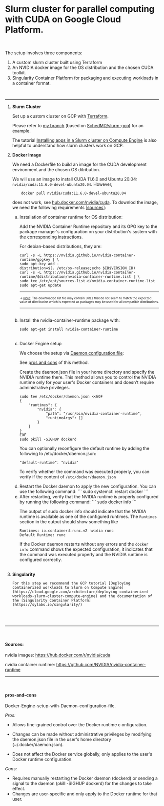 # Slurm cluster for parallel computing with CUDA on Google Cloud Platform. 

<br>

The setup involves three components:

1) A custom slurm cluster built using Terraform
2) An NVIDIA docker image for the OS distribution and the chosen CUDA toolkit.
3) Singularity Container Platform for packaging and executing workloads in a container format. 
<br>

---

<ol>
<li> <b> Slurm Cluster </b>
<br>

Set up a custom cluster on GCP with [Terraform](https://developer.hashicorp.com/terraform). 

Please refer to [my branch](https://github.com/mfmotta/slurm-gcp/tree/mm_branch/terraform/slurm_cluster/examples/slurm_cluster/cloud/full) (based on [SchedMD/slurm-gcp](https://github.com/SchedMD/slurm-gcp)) for an example.
    
The tutorial [Installing apps in a Slurm cluster on Compute Engine](https://cloud.google.com/architecture/installing-apps-slurm-clusters-compute-engine) is also helpful to understand how slurm clusters work on GCP.
</li>

<li> <b> Docker Image </b>
<br>
    
We need a Dockerfile to build an image for the CUDA development environment and the chosen OS ditribution.

We will use an image to install CUDA 11.6.0 and Ubuntu 20.04: `nvidia/cuda:11.6.0-devel-ubuntu20.04`. However, 
```
    docker pull nvidia/cuda:11.6.0-devel-ubuntu20.04
```
does not work, see [hub.docker.com/nvidia/cuda](https://hub.docker.com/r/nvidia/cuda#:~:text=Deprecated%3A%20%22latest%22%20tag). To downlod the image, we need the following requirements [[sources](#sources)]:

<ol type='a'> 

<li> Installation of container runtime for OS distribution:


Add the NVIDIA Container Runtime repository and its GPG key to the package manager's configuration on your distribution's system
with [the corresponding instructions](https://nvidia.github.io/nvidia-container-runtime/). 

For debian-based distributions, they are:
```
curl -s -L https://nvidia.github.io/nvidia-container-runtime/gpgkey | \
sudo apt-key add -
distribution=$(. /etc/os-release;echo $ID$VERSION_ID)
curl -s -L https://nvidia.github.io/nvidia-container-runtime/$distribution/nvidia-container-runtime.list | \
sudo tee /etc/apt/sources.list.d/nvidia-container-runtime.list
sudo apt-get update
```

---
<font size ="1"> &rarr; [Note](https://docs.nvidia.com/datacenter/cloud-native/container-toolkit/install-guide.html#setting-up-nvidia-container-toolkit:~:text=container%2Dtoolkit.list-,Note,-Note%20that%20in): The downloaded list file may contain URLs that do not seem to match the expected value of distribution which is expected as packages may be used for all compatible distributions.</font>

---

<br>
</li>


<li> Install the nvidia-container-runtime package with:

```
sudo apt-get install nvidia-container-runtime
```
</li>

<br>
<li>
Docker Engine setup

We choose the setup via [Daemon configuration file](https://github.com/NVIDIA/nvidia-container-runtime#daemon-configuration-file):

See [pros and cons](#pros-and-cons) of this method.

Create the daemon.json file in your home directory and specify the NVIDIA runtime there. This method allows you to control the NVIDIA runtime only for your user's Docker containers and doesn't require administrative privileges.

```
sudo tee /etc/docker/daemon.json <<EOF
{
    "runtimes": {
        "nvidia": {
            "path": "/usr/bin/nvidia-container-runtime",
            "runtimeArgs": []
        }
    }
}
EOF
sudo pkill -SIGHUP dockerd
```

You can optionally reconfigure the default runtime by adding the following to /etc/docker/daemon.json:
```
"default-runtime": "nvidia"
```

To verify whether the command was executed properly, you can verify if the content of `/etc/docker/daemon.json` 
</li>

<li> Restart the Docker daemon to apply the new configuration. You can use the following command:
```
sudo systemctl restart docker
```
</li>

<li> After restarting, verify that the NVIDIA runtime is properly configured by running the following command:
```
sudo docker info
```

The output of sudo docker info should indicate that the NVIDIA runtime is available as one of the configured runtimes. The `Runtimes` section in the output should show something like 
``` 
Runtimes: io.containerd.runc.v2 nvidia runc
Default Runtime: runc
```

If the Docker daemon restarts without any errors and the `docker info` command shows the expected configuration, it indicates that the command was executed properly and the NVIDIA runtime is configured correctly.
</li>

</ol>

</li>

<br>
<li> <b> Singularity </b>
    
    For this step we recommend the GCP tutorial [Deploying containerized workloads to Slurm on Compute Engine](https://cloud.google.com/architecture/deploying-containerized-workloads-slurm-cluster-compute-engine) and the documentation of the [Singularity Container Platform](https://sylabs.io/singularity/)

</li>

</ol>

<br>

<br>

---
<br>

#### Sources:


nvidia images: https://hub.docker.com/r/nvidia/cuda

nvidia container runtime: https://github.com/NVIDIA/nvidia-container-runtime

---
<br>

#### pros-and-cons
Docker-Engine-setup-with-Daemon-configuration-file.

*Pros:*

- Allows fine-grained control over the Docker runtime c onfiguration.
 
- Changes can be made without administrative privileges by modifying the daemon.json file in the user's home directory (~/.docker/daemon.json).
 
- Does not affect the Docker service globally, only applies to the user's Docker runtime configuration.

*Cons:*

- Requires manually restarting the Docker daemon (dockerd) or sending a signal to the daemon (pkill -SIGHUP dockerd) for the changes to take effect.
- Changes are user-specific and only apply to the Docker runtime for that user.
